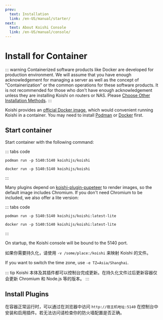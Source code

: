 ```yaml
---
prev:
  text: Installation
  link: /en-US/manual/starter/
next:
  text: About Koishi Console
  link: /en-US/manual/console/
---
```


# Install for Container

::: warning
Containerized software products like Docker are developed for production environment. We will assume that you have enough acknowledgement for managing a server as well as the concept of "Containerization" or the common operations for these software products. It is not recommended for those who don't have enough acknowledgement unless they are installing Koishi on routers or NAS. Please [Choose Other Installation Methods](./index.md).
:::

Koishi provides an [official Docker image](https://hub.docker.com/r/koishijs/koishi), which would convenient running Koishi in a container. You may need to install [Podman](https://podman.io) or [Docker](https://www.docker.com) first.

## Start container

Start container with the following command:

::: tabs code
```podman
podman run -p 5140:5140 koishijs/koishi
```
```docker
docker run -p 5140:5140 koishijs/koishi
```
:::

Many plugins depend on [koishi-plugin-pupeteer](https://www.npmjs.com/package/koishi-plugin-puppeteer) to render images, so the default image includes Chromium. If you don't need Chromium to be included, we also offer a lite version:

::: tabs code
```podman
podman run -p 5140:5140 koishijs/koishi:latest-lite
```
```docker
docker run -p 5140:5140 koishijs/koishi:latest-lite
```
:::

On startup, the Koishi console will be bound to the 5140 port.

如果你需要持久化，请使用 `-v /some/place:/koishi` 来映射 Koishi 的文件。

If you want to switch the time zone, use `-e TZ=Asia/Shanghai`.

::: tip
Koishi 本体及其插件都可以控制台完成更新。在持久化文件过后更新容器仅会更新 Chromium 和 Node.js 等的版本。
:::

## Install Plugins

在容器正常运行时，可以通过在浏览器中访问 `http://宿主机地址:5140` 在控制台中安装和启用插件。若无法访问请检查你的防火墙配置是否正确。
